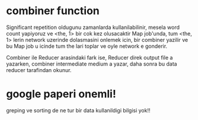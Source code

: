 # combiner function
Significant repetition oldugunu zamanlarda kullanilabilinir, mesela word count yapiyoruz ve <the, 1> bir cok kez olusacaktir Map job'unda, tum <the, 1> lerin network uzerinde dolasmasini onlemek icin, bir combiner yazilir ve bu Map job u icinde tum the lari toplar ve oyle network e gonderir.

Combiner ile Reducer arasindaki fark ise, Reducer direk output file a yazarken, combiner intermediate medium a yazar, daha sonra bu data reducer tarafindan okunur.

# google paperi onemli!
greping ve sorting de ne tur bir data kullanildigi bilgisi yok!!